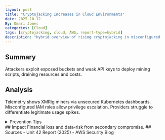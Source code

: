 ```yaml
---
layout: post
title: "Cryptojacking Increases in Cloud Environments"
date: 2025-10-12
By: Omari Jones
categories: [Cloud]
tags: [cryptojacking, cloud, AWS, report-type=hybrid]
description: "Hybrid overview of rising cryptojacking in misconfigured cloud instances."
---
```

## Summary
Attackers exploit exposed buckets and weak API keys to deploy mining scripts, draining resources and costs.
## Analysis
Telemetry shows XMRig miners via unsecured Kubernetes dashboards.
Misconfigured IAM roles allow privilege escalation.
Providers struggle to differentiate legitimate usage spikes.
<details><summary>Prevention Tips</summary>
- Use least-privilege IAM policies
- Enable billing anomaly alerts
- Apply runtime threat protection for containers
</details>
## Impact
Financial loss and data-risk from secondary compromise.
## Sources
- Unit 42 Report (2025)
- AWS Security Blog
